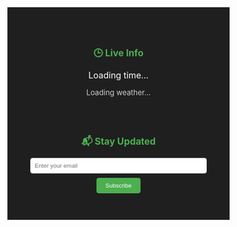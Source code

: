 <!-- Hero Section with Static Image Only --><section id="hero" class="fade-in">  <div class="hero-image" style="background-image: url('{{ '/assets/images/home-hero.jpg' | relative_url }}'); background-size: contain; background-repeat: no-repeat; background-position: center; height: 60vh;">  </div></section><!-- Combined Live Info + Subscribe Section --><section id="info-subscribe" style="display: flex; flex-wrap: wrap; justify-content: center; gap: 40px; background-color: #1f1f1f; color: #fff; padding: 60px 20px; text-align: center;">  <!-- Live Info -->  <div style="flex: 1 1 300px; max-width: 400px;">    <h2 style="color: #4CAF50;">🕒 Live Info</h2>    <p id="current-time" style="font-size: 1.4em; margin: 10px 0;">Loading time...</p>    <p id="weather" style="font-size: 1.2em; color: #ccc;">Loading weather...</p>  </div>  <!-- Subscribe -->  <div style="flex: 1 1 300px; max-width: 400px;">    <h2 style="color: #4CAF50;">📬 Stay Updated</h2>    <form action="https://formspree.io/f/mjvnnkaj" method="POST" class="subscribe-form" style="max-width: 100%; margin: auto;">      <input type="email" name="email" placeholder="Enter your email" required style="padding: 10px; width: 100%; border-radius: 5px; margin-bottom: 10px; border: none;">      <br>      <button type="submit" style="padding: 10px 20px; background-color: #4CAF50; color: white; border: none; border-radius: 5px;">Subscribe</button>    </form>  </div></section><!-- Scripts --><script>  function updateTime() {    const now = new Date();    document.getElementById("current-time").textContent = now.toLocaleString(undefined, {      weekday: 'long',      year: 'numeric',      month: 'long',      day: 'numeric',      hour: '2-digit',      minute: '2-digit',      second: '2-digit',    });  }  setInterval(updateTime, 1000);  updateTime();  fetch("https://api.open-meteo.com/v1/forecast?latitude=40.7&longitude=-74.0&current_weather=true")    .then(res => res.json())    .then(data => {      const temp = data.current_weather.temperature;      const wind = data.current_weather.windspeed;      document.getElementById("weather").textContent = `🌤️ Temp: ${temp}°C • Wind: ${wind} km/h`;    })    .catch(() => {      document.getElementById("weather").textContent = "Unable to fetch weather data.";    });</script>